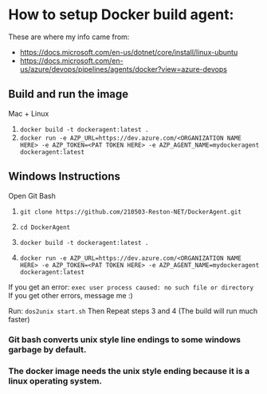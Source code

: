 # How to setup Docker build agent:
These are where my info came from:
- https://docs.microsoft.com/en-us/dotnet/core/install/linux-ubuntu
- https://docs.microsoft.com/en-us/azure/devops/pipelines/agents/docker?view=azure-devops

## Build and run the image
Mac + Linux
1. `docker build -t dockeragent:latest .`
2. `docker run -e AZP_URL=https://dev.azure.com/<ORGANIZATION NAME HERE> -e AZP_TOKEN=<PAT TOKEN HERE> -e AZP_AGENT_NAME=mydockeragent dockeragent:latest`

## Windows Instructions
Open Git Bash

1. `git clone https://github.com/210503-Reston-NET/DockerAgent.git`

2. `cd DockerAgent`

3. `docker build -t dockeragent:latest .`

4. `docker run -e AZP_URL=https://dev.azure.com/<ORGANIZATION NAME HERE> -e AZP_TOKEN=<PAT TOKEN HERE> -e AZP_AGENT_NAME=mydockeragent dockeragent:latest`


If you get an error: `exec user process caused: no such file or directory`
If you get other errors, message me :)

Run: `dos2unix start.sh`
Then Repeat steps 3 and 4 (The build will run much faster)

### Git bash converts unix style line endings to some windows garbage by default.
### The docker image needs the unix style ending because it is a linux operating system.
